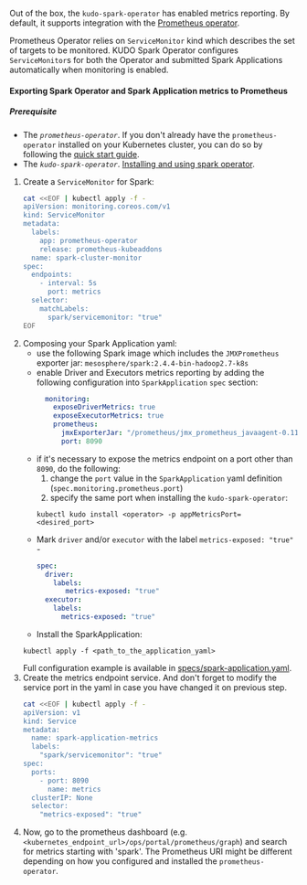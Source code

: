 Out of the box, the `kudo-spark-operator` has enabled metrics reporting. 
By default, it supports integration with the [Prometheus operator](https://github.com/coreos/prometheus-operator).

Prometheus Operator relies on `ServiceMonitor` kind which describes the set of targets to be monitored. 
KUDO Spark Operator configures `ServiceMonitor`s for both the Operator and submitted Spark Applications automatically 
when monitoring is enabled.

#### Exporting Spark Operator and Spark Application metrics to Prometheus

##### Prerequisite
* The *`prometheus-operator`*.
If you don't already have the `prometheus-operator` installed on your Kubernetes cluster, you can do so by following
the [quick start guide](https://github.com/coreos/prometheus-operator#quickstart).
* The *`kudo-spark-operator`*. [Installing and using spark operator](https://github.com/mesosphere/kudo-spark-operator/blob/master/README.md#installing-and-using-spark-operator).

1) Create a `ServiceMonitor` for Spark: 
   ```bash
   cat <<EOF | kubectl apply -f -
   apiVersion: monitoring.coreos.com/v1
   kind: ServiceMonitor
   metadata:
     labels:
       app: prometheus-operator
       release: prometheus-kubeaddons
     name: spark-cluster-monitor
   spec:
     endpoints:
       - interval: 5s
         port: metrics
     selector:
       matchLabels:
         spark/servicemonitor: "true"
   EOF
   ```
1) Composing your Spark Application yaml:
   - use the following Spark image which includes the `JMXPrometheus` exporter jar: `mesosphere/spark:2.4.4-bin-hadoop2.7-k8s` 
   - enable Driver and Executors metrics reporting by adding the following configuration into `SparkApplication` `spec` section:
     ```yaml
       monitoring:
         exposeDriverMetrics: true
         exposeExecutorMetrics: true
         prometheus:
           jmxExporterJar: "/prometheus/jmx_prometheus_javaagent-0.11.0.jar"
           port: 8090
     ```  
   - if it's necessary to expose the metrics endpoint on a port other than `8090`, do the following:
     1) change the `port` value in the `SparkApplication` yaml definition (`spec.monitoring.prometheus.port`)
     1) specify the same port when installing the `kudo-spark-operator`:  
     ```
     kubectl kudo install <operator> -p appMetricsPort=<desired_port>
     ```
   - Mark `driver` and/or `executor` with the label `metrics-exposed: "true"` -
     ```yaml
     spec:
       driver:
         labels:
            metrics-exposed: "true"
       executor:
         labels:
           metrics-exposed: "true"
     ```
   - Install the SparkApplication:
   ```
   kubectl apply -f <path_to_the_application_yaml>   
   ```
   Full configuration example is available in [specs/spark-application.yaml](specs/spark-application.yaml).
1) Create the metrics endpoint service. And don't forget to modify the service port in the yaml in case you have changed it 
on previous step.
   ```bash
   cat <<EOF | kubectl apply -f - 
   apiVersion: v1
   kind: Service
   metadata:
     name: spark-application-metrics
     labels:
       "spark/servicemonitor": "true"
   spec:
     ports:
       - port: 8090
         name: metrics
     clusterIP: None
     selector:
       "metrics-exposed": "true"
   ```  
1) Now, go to the prometheus dashboard (e.g. `<kubernetes_endpoint_url>/ops/portal/prometheus/graph`) and search for metrics 
starting with 'spark'. The Prometheus URI might be different depending on how you configured and installed the `prometheus-operator`. 
